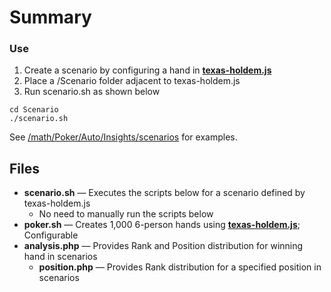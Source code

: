 # Summary

### Use

1. Create a scenario by configuring a hand in **[texas-holdem.js](https://github.com/wrightben/texas-holdem)**
2. Place a /Scenario folder adjacent to texas-holdem.js
3. Run scenario.sh as shown below

```
cd Scenario
./scenario.sh
```

See [/math/Poker/Auto/Insights/scenarios](https://github.com/wrightben/math/tree/master/Poker/Auto/Insights/scenarios) for examples. 


## Files

- **scenario.sh** — Executes the scripts below for a scenario defined by texas-holdem.js
	- No need to manually run the scripts below
- **poker.sh** — Creates 1,000 6-person hands using **[texas-holdem.js](https://github.com/wrightben/texas-holdem)**; Configurable
- **analysis.php** — Provides Rank and Position distribution for winning hand in scenarios
	- **position.php** — Provides Rank distribution for a specified position in scenarios
